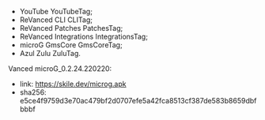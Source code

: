 * YouTube YouTubeTag;
* ReVanced CLI CLITag;
* ReVanced Patches PatchesTag;
* ReVanced Integrations IntegrationsTag;
* microG GmsCore GmsCoreTag;
* Azul Zulu ZuluTag.

Vanced microG_0.2.24.220220:
* link: https://skile.dev/microg.apk
* sha256: e5ce4f9759d3e70ac479bf2d0707efe5a42fca8513cf387de583b8659dbfbbbf
